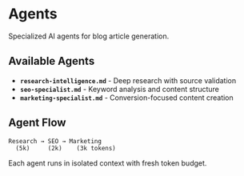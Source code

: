 # Agents

Specialized AI agents for blog article generation.

## Available Agents

- **`research-intelligence.md`** - Deep research with source validation
- **`seo-specialist.md`** - Keyword analysis and content structure
- **`marketing-specialist.md`** - Conversion-focused content creation

## Agent Flow

```
Research → SEO → Marketing
  (5k)     (2k)    (3k tokens)
```

Each agent runs in isolated context with fresh token budget.
